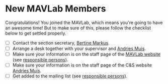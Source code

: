 # New MAVLab Members

Congratulations! You joined the MAVLab, which means you're going to have an awesome time! But to make sure of this, please follow the checklist below to get settled properly.

- [ ] Contact the section secretary, [Bertine Markus](mailto:B.M.Markus@tudelft.nl).
- [ ] Arrange a desk together with your supervisor and [Andries Muis](mailto:A.Muis@tudelft.nl).
- [ ] Make sure your information is on the staff page of the [MAVLab website](https://mavlab.tudelft.nl/people) (see [responsible persons](Responsible-Persons)).
- [ ] Make sure your information is on the staff page of the C&S website [Andries Muis](mailto:A.Muis@tudelft.nl).
- [ ] Get added to the mailing list (see [responsible persons](Responsible-Persons)).